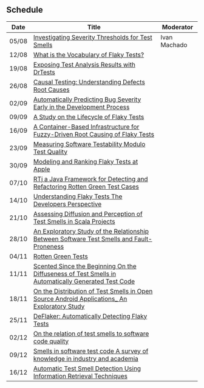 ## Schedule

<table class="tg">
<thead>
  <tr>
    <th class="tg-0pky">Date</th>
    <th class="tg-0pky">Title</th>
    <th class="tg-0pky">Moderator</th>
  </tr>
</thead>
<tbody>
  <tr>
    <td class="tg-btxf">05/08</td>
    <td class="tg-btxf"><a href="https://zenodo.org/record/3744281" target="_blank" rel="noopener noreferrer">Investigating Severity Thresholds for Test Smells</a></td>
    <td class="tg-btxf">Ivan Machado</td>
  </tr>
  <tr>
    <td class="tg-0pky">12/08</td>
    <td class="tg-0pky"><a href="http://gustavopinto.org/lost+found/msr2020.pdf" target="_blank" rel="noopener noreferrer">What is the Vocabulary of Flaky Tests?</a></td>
    <td class="tg-0pky"></td>
  </tr>
  <tr>
    <td class="tg-btxf">19/08</td>
    <td class="tg-btxf"><a href="https://hal.inria.fr/hal-02404040/document" target="_blank" rel="noopener noreferrer">Exposing Test Analysis Results with DrTests</a></td>
    <td class="tg-btxf"></td>
  </tr>
  <tr>
    <td class="tg-0pky">26/08</td>
    <td class="tg-0pky"><a href="https://arxiv.org/abs/1809.06991" target="_blank" rel="noopener noreferrer">Causal Testing: Understanding Defects Root Causes</a></td>
    <td class="tg-0pky"></td>
  </tr>
  <tr>
    <td class="tg-btxf">02/09</td>
    <td class="tg-btxf"><a href="https://www.sqrlab.ca/publications/icse2020-nier/" target="_blank" rel="noopener noreferrer">Automatically Predicting Bug Severity Early in the Development Process</a></td>
    <td class="tg-btxf"></td>
  </tr>
  <tr>
    <td class="tg-0pky">09/09</td>
    <td class="tg-0pky"><a href="http://mir.cs.illinois.edu/winglam/publications/2020/LamETAL20FaTB.pdf" target="_blank" rel="noopener noreferrer">A Study on the Lifecycle of Flaky Tests</a></td>
    <td class="tg-0pky"></td>
  </tr>
  <tr>
    <td class="tg-btxf">16/09</td>
    <td class="tg-btxf"><a href="https://valerio65.github.io/assets/pdf/terragni-icse-2020.pdf" target="_blank" rel="noopener noreferrer">A Container-Based Infrastructure for Fuzzy-Driven Root Causing of Flaky Tests</a></td>
    <td class="tg-btxf"></td>
  </tr>
  <tr>
    <td class="tg-0pky">23/09</td>
    <td class="tg-0pky"><a href="https://valerio65.github.io/assets/pdf/terragni-icpc-2020.pdf" target="_blank" rel="noopener noreferrer">Measuring Software Testability Modulo Test Quality</a></td>
    <td class="tg-0pky"></td>
  </tr>
  <tr>
    <td class="tg-btxf">30/09</td>
    <td class="tg-btxf"><a href="" target="_blank" rel="noopener noreferrer">Modeling and Ranking Flaky Tests at Apple</a></td>
    <td class="tg-btxf"></td>
  </tr>
  <tr>
    <td class="tg-0pky">07/10</td>
    <td class="tg-0pky"><a href="https://arxiv.org/abs/1912.07322" target="_blank" rel="noopener noreferrer">RTj a Java Framework for Detecting and Refactoring Rotten Green Test Cases</a></td>
    <td class="tg-0pky"></td>
  </tr>
  <tr>
    <td class="tg-btxf">14/10</td>
    <td class="tg-btxf"><a href="https://arxiv.org/pdf/1907.01466.pdf" target="_blank" rel="noopener noreferrer">Understanding Flaky Tests The Developers Perspective</a></td>
    <td class="tg-btxf"></td>
  </tr>
  <tr>
    <td class="tg-0pky">21/10</td>
    <td class="tg-0pky"><a href="http://soft.vub.ac.be/Publications/2019/vub-soft-tr-19-06.pdf" target="_blank" rel="noopener noreferrer">Assessing Diffusion and Perception of Test Smells in Scala Projects</a></td>
    <td class="tg-0pky"></td>
  </tr>
  <tr>
    <td class="tg-btxf">28/10</td>
    <td class="tg-btxf"><a href="https://ieeexplore.ieee.org/abstract/document/8847402/" target="_blank" rel="noopener noreferrer">An Exploratory Study of the Relationship Between Software Test Smells and Fault-Proneness</a></td>
    <td class="tg-btxf"></td>
  </tr>
  <tr>
    <td class="tg-0pky">04/11</td>
    <td class="tg-0pky"><a href="https://rmod.inria.fr/archives/papers/Delp19a-RottenGreenTests-ICSE2019.pdf" target="_blank" rel="noopener noreferrer">Rotten Green Tests</a></td>
    <td class="tg-0pky"></td>
  </tr>
  <tr>
    <td class="tg-btxf">11/11</td> 
    <td class="tg-btxf"><a href="https://www.sciencedirect.com/science/article/pii/S0164121219301487" target="_blank" rel="noopener noreferrer">Scented Since the Beginning On the Diffuseness of Test Smells in Automatically Generated Test Code </a> </td>
    <td class="tg-btxf"></td>
  </tr>
  <tr>
    <td class="tg-0pky">18/11</td>
    <td class="tg-0pky"> <a href="https://fpalomba.github.io/pdf/Conferencs/C44.pdf" target="_blank" rel="noopener noreferrer">On the Distribution of Test Smells in Open Source Android  Applications_ An Exploratory Study </a></td>
    <td class="tg-0pky"></td>
  </tr>
  <tr>
    <td class="tg-0pky">25/11</td>
    <td class="tg-0pky"> <a href="https://dl.acm.org/doi/10.1145/3180155.3180164" target="_blank" rel="noopener noreferrer">DeFlaker: Automatically Detecting Flaky Tests </a></td>
    <td class="tg-0pky"></td>
  </tr>
  <tr>
<td class="tg-btxf">02/12</td>
    <td class="tg-0pky"> <a href="https://zenodo.org/record/1689875" target="_blank" rel="noopener noreferrer">On the relation of test smells to software code quality</a></td>
    <td class="tg-0pky"></td>
  </tr>
  <tr>
    <td class="tg-0pky">09/12</td>
    <td class="tg-0pky"> <a href="https://www.sciencedirect.com/science/article/pii/S0164121217303060" target="_blank" rel="noopener noreferrer"> Smells in software test code A survey of knowledge in industry and academia</a></td>
    <td class="tg-0pky"></td>
  </tr>
  <tr>
<td class="tg-btxf">16/12</td>
    <td class="tg-0pky"> <a href="https://azaidman.github.io/publications/palombaICSME2018.pdf" target="_blank" rel="noopener noreferrer">Automatic Test Smell Detection Using Information Retrieval Techniques</a></td>
    <td class="tg-0pky"></td>
  </tr>
  <tr>
</tbody>
</table>
